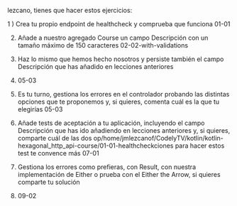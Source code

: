 lezcano, tienes que hacer estos ejercicios:

1 ) Crea tu propio endpoint de healthcheck y comprueba que funciona
01-01

2) Añade a nuestro agregado Course un campo Descripción con un tamaño máximo de 150 caracteres
02-02-with-validations

3) Haz lo mismo que hemos hecho nosotros y persiste también el campo Descripción que has añadido en lecciones anteriores 
4) 05-03

4) Es tu turno, gestiona los errores en el controlador probando las distintas opciones que te proponemos y, si quieres, comenta cuál es la que tu elegirías
05-03

5) Añade tests de aceptación a tu aplicación, incluyendo el campo Descripción que has ido añadiendo en lecciones anteriores y, si quieres, comparte cuál de las dos op/home/jmlezcanof/CodelyTV/kotlin/kotlin-hexagonal_http_api-course/01-01-healthcheckciones para hacer estos test te convence más
07-01

6) Gestiona los errores como prefieras, con Result, con nuestra implementación de Either o prueba con el Either the Arrow, si quieres comparte tu solución
7) 09-02